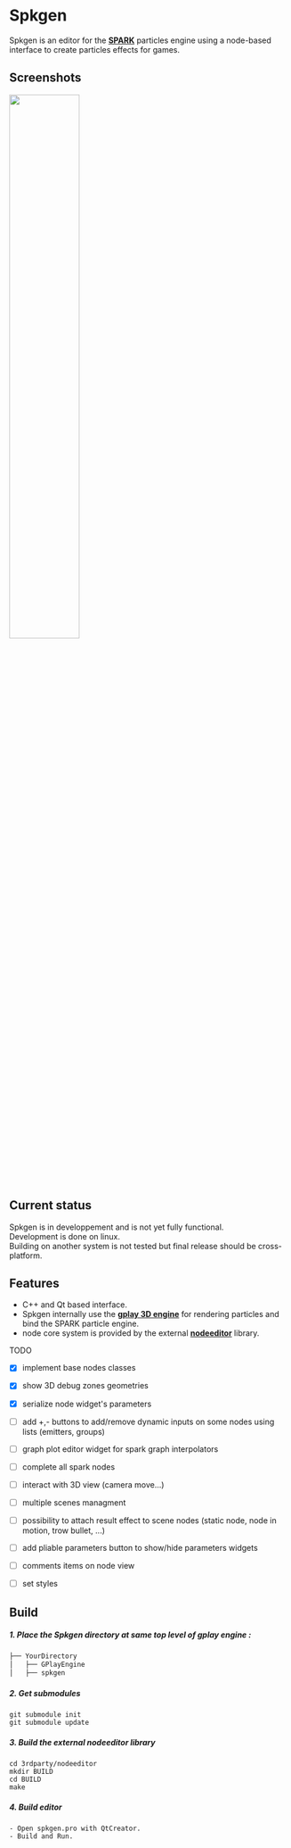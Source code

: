 # Spkgen
Spkgen is an editor for the [**SPARK**](https://github.com/fredakilla/SPARK) particles engine using a node-based interface to create particles effects for games.
 
## Screenshots
<img src="https://i.imgur.com/6BVsIWL.png" width="50%" height="%">


## Current status
Spkgen is in developpement and is not yet fully functional.  
Development is done on linux.  
Building on another system is not tested but final release should be cross-platform.


## Features
- C++ and Qt based interface.
- Spkgen internally use the [**gplay 3D engine**](https://github.com/fredakilla/GPlayEngine) for rendering particles and bind the SPARK particle engine.
- node core system is provided by the external [**nodeeditor**](https://github.com/paceholder/nodeeditor) library.

TODO
- [x] implement base nodes classes
- [x] show 3D debug zones geometries
- [x] serialize node widget's parameters
- [ ] add +,- buttons to add/remove dynamic inputs on some nodes using lists (emitters, groups)
- [ ] graph plot editor widget for spark graph interpolators
- [ ] complete all spark nodes
- [ ] interact with 3D view (camera move...)
- [ ] multiple scenes managment
- [ ] possibility to attach result effect to scene nodes (static node, node in motion, trow bullet, ...)
- [ ] add pliable parameters button to show/hide parameters widgets
- [ ] comments items on node view
- [ ] set styles


## Build

##### 1. Place the Spkgen directory at same top level of gplay engine :
```bash
├── YourDirectory
│	├── GPlayEngine
│	├── spkgen
```

##### 2. Get submodules
```
git submodule init
git submodule update
```

##### 3. Build the external nodeeditor library
```
cd 3rdparty/nodeeditor
mkdir BUILD
cd BUILD
make
```

##### 4. Build editor
```
- Open spkgen.pro with QtCreator.  
- Build and Run.
```
